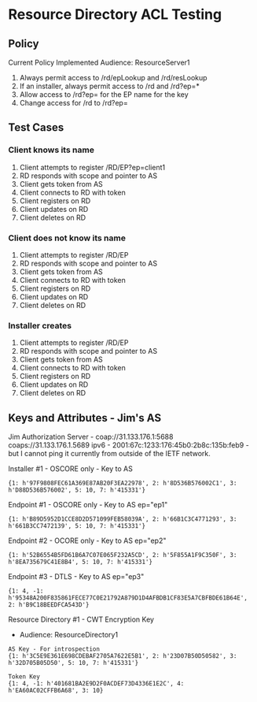 # Resource Directory ACL Testing

## Policy

Current Policy Implemented
Audience: ResourceServer1

1.  Always permit access to /rd/epLookup and /rd/resLookup
2.  If an installer, always permit access to /rd and /rd?ep=*
3.  Allow access to /rd?ep=<name> for the EP name for the key
4.  Change access for /rd to /rd?ep=<name>

## Test Cases

### Client knows its name

1.  Client attempts to register /RD/EP?ep=client1
2.  RD responds with scope and pointer to AS
3.  Client gets token from AS
4.  Client connects to RD with token
5.  Client registers on RD
6.  Client updates on RD
7.  Client deletes on RD

### Client does not know its name

1.  Client attempts to register /RD/EP
2.  RD responds with scope and pointer to AS
3.  Client gets token from AS
4.  Client connects to RD with token
5.  Client registers on RD
6.  Client updates on RD
7.  Client deletes on RD

###  Installer creates

1.  Client attempts to register /RD/EP
2.  RD responds with scope and pointer to AS
3.  Client gets token from AS
4.  Client connects to RD with token
5.  Client registers on RD
6.  Client updates on RD
7.  Client deletes on RD

## Keys and Attributes - Jim's AS

Jim Authorization Server - coap://31.133.176.1:5688  coaps://31.133.176.1.5689
    ipv6 -  2001:67c:1233:176:45b0:2b8c:135b:feb9 - but I cannot ping it currently from outside of the IETF network.

Installer #1 - OSCORE only - Key to AS
~~~
{1: h'97F9808FEC61A369E87AB20F3EA22978', 2: h'8D536B576002C1', 3: h'D88D536B576002', 5: 10, 7: h'415331'}
~~~

Endpoint #1 - OSCORE only - Key to AS ep="ep1"
~~~
{1: h'B89D5952D1CCE8D2D571099FEB58039A', 2: h'66B1C3C4771293', 3: h'661B3CC7472139', 5: 10, 7: h'415331'}
~~~

Endpoint #2 - OCORE only - Key to AS ep="ep2"
~~~
{1: h'52B6554B5FD61B6A7C07E065F232A5CD', 2: h'5F855A1F9C350F', 3: h'8EA735679C41E8B4', 5: 10, 7: h'415331'}
~~~

Endpoint #3 - DTLS - Key to AS ep="ep3"
~~~
{1: 4, -1: h'95348A200F835861FECE77C0E21792A879D1D4AFBDB1CF83E5A7CBFBDE61B64E', 2: h'B9C18BEEDFCA543D'}
~~~


Resource Directory #1 - CWT Encryption Key
* Audience: ResourceDirectory1

~~~
AS Key - For introspection
{1: h'3C5E9E361E698CDEBAF2705A7622E5B1', 2: h'23D07B50D50582', 3: h'32D705B05D50', 5: 10, 7: h'415331'}

Token Key
{1: 4, -1: h'401681BA2E9D2F0ACDEF73D4336E1E2C', 4: h'EA60AC02CFFB6A68', 3: 10}
~~~

